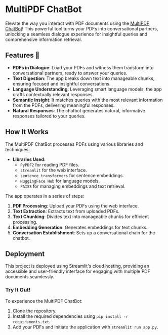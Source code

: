 # MultiPDF ChatBot

Elevate the way you interact with PDF documents using the [MultiPDF ChatBot](https://multi-pdf-chatbot.streamlit.app/)! This powerful tool turns your PDFs into conversational partners, unlocking a seamless dialogue experience for insightful queries and comprehensive information retrieval.

## Features 🌟

- **PDFs in Dialogue**: Load your PDFs and witness them transform into conversational partners, ready to answer your queries.
- **Text Digestion**: The app breaks down text into manageable chunks, ensuring focused and insightful conversations.
- **Language Understanding**: Leveraging smart language models, the app crafts contextually relevant responses.
- **Semantic Insight**: It matches queries with the most relevant information from the PDFs, delivering meaningful responses.
- **Natural Responses**: The chatbot generates natural, informative responses tailored to your queries.

## How It Works

The MultiPDF ChatBot processes PDFs using various libraries and techniques:

- **Libraries Used**:
  - `PyPDF2` for reading PDF files.
  - `streamlit` for the web interface.
  - `sentence_transformers` for sentence embeddings.
  - `HuggingFace Hub` for language models.
  - `FAISS` for managing embeddings and text retrieval.

The app operates in a series of steps:
1. **PDF Processing**: Upload your PDFs using the web interface.
2. **Text Extraction**: Extracts text from uploaded PDFs.
3. **Text Chunking**: Divides text into manageable chunks for efficient processing.
4. **Embedding Generation**: Generates embeddings for text chunks.
5. **Conversation Establishment**: Sets up a conversational chain for the chatbot.

## Deployment

This project is deployed using Streamlit's cloud hosting, providing an accessible and user-friendly interface for engaging with multiple PDF documents seamlessly.

### Try It Out!

To experience the MultiPDF ChatBot:
1. Clone the repository.
2. Install the required dependencies using `pip install -r requirements.txt`.
3. Add your PDFs and initiate the application with `streamlit run app.py`.
